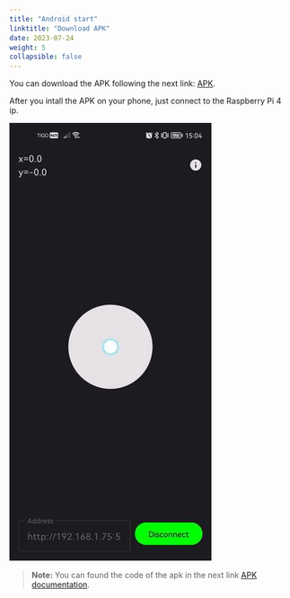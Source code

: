 ```yaml
---
title: "Android start"
linktitle: "Download APK"
date: 2023-07-24
weight: 5
collapsible: false
---
```


You can download the APK following the next link: [APK](https://github.com/aldajo92/AndroidKt_JoyWebSocket/releases/download/1.0/JoyWebSocket.apk).

After you intall the APK on your phone, just connect to the Raspberry Pi 4 ip.

![](app.jpg)

> **Note:** You can found the code of the apk in the next link [APK documentation](https://github.com/aldajo92/AndroidKt_JoyWebSocket).